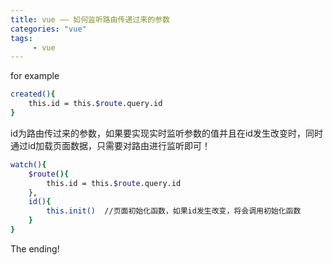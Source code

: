 ```yaml
---
title: vue —— 如何监听路由传递过来的参数
categories: "vue"
tags: 
     - vue
---
```


for example

``` bash
created(){
    this.id = this.$route.query.id
}
```

id为路由传过来的参数，如果要实现实时监听参数的值并且在id发生改变时，同时通过id加载页面数据，只需要对路由进行监听即可！

``` bash
watch(){
    $route(){
        this.id = this.$route.query.id
    },
    id(){
        this.init()  //页面初始化函数，如果id发生改变，将会调用初始化函数
    }
}
```

The ending!
